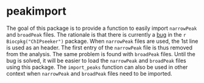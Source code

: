 # peakimport

The goal of this package is to provide a function to easily import `narrowPeak`
and `broadPeak` files.  The rationale is that there is currently a
[bug](https://github.com/GuangchuangYu/ChIPseeker/pull/93) in the `r
Biocpkg("ChIPseeker")` package. When `narrowPeak` files are used, the 1st line
is used as an header. The first entry of the `narrowPeak` file is thus removed
from the analysis. The same problem is found with `broadPeak` files. Until the
bug is solved, it will be easier to load the `narrowPeak` and `broadPeak` files
using this package. The `import_peaks` function can also be used in other
context when `narrowPeak` and `broadPeak` files need to be imported.
